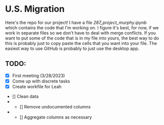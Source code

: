 # U.S. Migration
Here's the repo for our project! I have a file *287_project_murphy.ipynb* which contains the code that I'm working on. I figure it's best, for now, if we work in separate files so we don't have to deal with merge conflicts. If you want to put some of the code that is in my file into yours, the best way to do this is probably just to copy paste the cells that you want into your file. The easiest way to use GitHub is probably to just use the desktop app.

## TODO:
- [x] First meeting (3/28/2023)
- [x] Come up with discrete tasks
- [x] Create workfile for Leah
- [] Clean data
- - [] Remove undocumented columns
- - [] Aggregate columns as necessary
